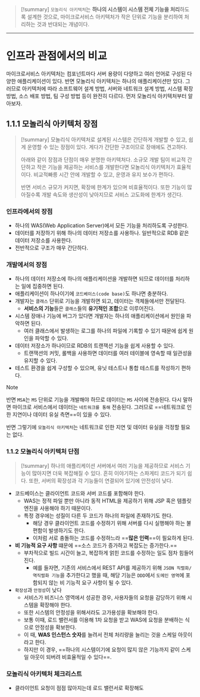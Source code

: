 >[!summary]
>`모놀리식 아키텍처`는 **하나의 시스템이 시스템 전체 기능을 처리**하도록 설계한 것으로, 마이크로서비스 아키텍처가 작은 단위로 기능을 분리하여 처리하는 것과 반대되는 개념이다.

---
# 인프라 관점에서의 비교

마이크로서비스 아키텍처는 컴포넌트마다 서버 용량이 다양하고 여러 언어로 구성된 다양한 애플리케이션이 있다. 반면 모놀리식 아키텍처는 하나의 애플리케이션만 있다.
그러므로 아키텍처에 따라 소프트웨어 설계 방법, 서버와 네트워크 설계 방법, 시스템 확장 방법, 소스 배포 방법, 팀 구성 방법 등이 완전히 다르다. 먼저 모놀리식 아키텍처부터 알아보자.

## 1.1.1 모놀리식 아키텍처 장점

>[!summary]
>모놀리식 아키텍처로 설계된 시스템은 간단하게 개발할 수 있고, 쉽게 운영할 수 있는 장점이 있다. 게다가 간단한 구조이므로 장애에도 견고하다.
>
>아래와 같이 장점과 단점이 매우 분명한 아키텍처다. 소규모 개발 팀이 비교적 간단하고 작은 기능을 제공하는 서비스를 개발한다면 모놀리식 아키텍처가 효율적이다. 비교적빠릉 시간 안에 개발할 수 있고, 운영과 유지 보수가 편하다.
>
>반면 서비스 규모가 커지면, 확장에 한계가 있으며 비효율적이다. 또한 기능이 많아질수록 개발 속도와 생산성이 낮아지므로 서비스 고도화에 한계가 생긴다.
### 인프라에서의 장점

- 하나의 WAS(Web Application Server)에서 모든 기능을 처리하도록 구성한다.
- 데이터를 저장하기 위해 하나의 데이터 저장소를 사용하나. 일반적으로 RDB 같은 데이터 저장소를 사용한다.
- 전반적으로 구조가 매우 간단하다.

### 개발에서의 장점

- 하나의 데이터 저장소에 하나의 애플리케이션을 개발하면 되므로 데이터를 처리하는 일에 집중하면 된다.
- 애플리케이션이 하나이기에 `코드베이스(code base)`도 하나면 충분하다.
- 개발자는 `클래스` 단위로 기능을 개발하면 되고, 데이터는 객체들에서만 전달된다.
	- **서비스의 기능**들은 `클래스`들의 **유기적인 조합**으로 이루어진다.
- 시스템 장애나 기능에 버그가 있다면 개발자는 하나의 애플리케이션에서 원인을 파악하면 된다.
	- 여러 클래스에서 발생하는 로그를 하나의 파일에 기록할 수 있기 때문에 쉽게 원인을 파악할 수 있다.
- 데이터 저장소가 하나이므로 RDB의 트랜잭션 기능을 쉽게 사용할 수 있다.
	- 트랜잭션의 커밋, 롤백을 사용하면 데이터를 여러 테이블에 영속할 때 일관성을 유지할 수 있다.
- 테스트 환경을 쉽게 구성할 수 있으며, 유닛 테스트나 통합 테스트를 작성하기 편하다. 

>[!note]
>반면 `MSA`는 `MS` 단위로 기능을 개발해야 하므로 데이터는 `MS` 사이에 전송된다. 다시 말하면 마이크로 서비스에서 데이터는 `네트워크를 통해` 전송된다. 그러므로 ==네트워크로 인한 지연이나 데이터 유실 측면==이 있을 수 있다. 
>
>반면 그렇기에 `모놀리식 아키텍처`는 네트워크로 인한 지연 및 데이터 유실을 걱정할 필요는 없다.

### 1.1.2 모놀리식 아키텍처 단점

>[!summary]
>하나의 애플리케이션 서버에서 여러 기능을 제공하므로 서비스 기능이 많아지면 더욱 복잡해질 수 있다. 흔히 이야기하는 스파게티 코드가 되기 쉽다.
>또한, 서버의 확장성과 각 기능들이 연결되어 있기에 안전성이 낮다.

- 코드베이스는 클라이언트 코드와 서버 코드를 포함해야 한다.
	- WAS는 정적 파일 뿐만 아니라 동적 HTML을 제공하기 위해 JSP 혹은 템플릿 엔진을 사용해야 하기 때문이다.
	- 특정 경우에는 성질이 다른 두 코드가 하나의 파일에 존재하기도 한다.
		- 해당 경우 클라이언트 코드를 수정하기 위해 서버를 다시 실행해야 하는 불편함이 발생하기도 한다.
		- 이처럼 서로 충돌하는 코드를 수정하느라 ==**많은 인력**==이 필요하게 된다.
- **비 기능적 요구 사항** 떄문에 ==소스 코드가 증가하고 복잡도는 증가한다.==
	- 부차적으로 빌드 시간이 늘고, 복잡하게 얽힌 코드를 수정하는 일도 점차 힘들어진다.
		- 예를 들자면, 기존의 서비스에서 REST API를 제공하기 위해 `JSON 직렬화/역직렬화 기능`을 추가한다고 했을 때, 해당 기능은 `DDD`에서 `도메인 영역`에 포함되지 않는 비 기능적 요구 사항이 될 수 있다. 
- `확장성`과 `안정성`이 낮다
	- 서비스가 비즈니스 영역에서 성공한 경우, 사용자들의 요청을 감당하기 위해 시스템을 확장해야 한다.
	- 또한 시스템의 안정성을 위해서라도 고가용성을 확보해야 한다.
	- 보통 이때, 로드 밸런서를 이용해 1차 요청을 받고 WAS에 요청을 분배하는 식으로 안정성을 확보한다.
	- 이 때, **WAS 인스턴스 숫자**를 늘려서 전체 처리량을 늘리는 것을 스케일 아웃이라고 한다.
	- 하지만 이 경우, ==하나의 시스템이기에 요청이 많지 않은 기능까지 같이 스케일 아웃이 되버려 비효율적일 수 있다==.  

### 모놀리식 아키텍처 체크리스트

- 클라이언트 요청이 점점 많아지는데 로드 밸런서로 확장해도
